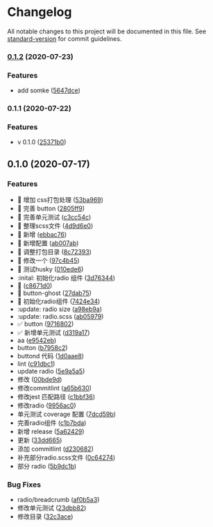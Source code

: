 # Changelog

All notable changes to this project will be documented in this file. See [standard-version](https://github.com/conventional-changelog/standard-version) for commit guidelines.

### [0.1.2](https://github.com/Braveheartforyou/vue-teamplete/compare/v0.1.1...v0.1.2) (2020-07-23)


### Features

* add somke ([5647dce](https://github.com/Braveheartforyou/vue-teamplete/commit/5647dce613c6fb7f0373c2907c3a0c53cf65d7e6))

### 0.1.1 (2020-07-22)


### Features

* v 0.1.0 ([25371b0](https://github.com/Braveheartforyou/vue-teamplete/commit/25371b03f2beab2f071511d23b660bfa1ef8382c))

## 0.1.0 (2020-07-17)


### Features

* :art: 增加 css打包处理 ([53ba969](https://github.com/Braveheartforyou/vue-teamplete/commit/53ba969db23f0893b8a30f5cca0116e93c6b973a))
* :art: 完善 button ([2805ff9](https://github.com/Braveheartforyou/vue-teamplete/commit/2805ff95b20ad34cb32606109a18a34fb419d530))
* :art: 完善单元测试 ([c3cc54c](https://github.com/Braveheartforyou/vue-teamplete/commit/c3cc54cf3927d2ee48e0acd707170d0f01e01132))
* :art: 整理scss文件 ([4d9d6e0](https://github.com/Braveheartforyou/vue-teamplete/commit/4d9d6e02dcc42ef50003528bc3a4a3cba685f99e))
* :art: 新增 ([ebbac76](https://github.com/Braveheartforyou/vue-teamplete/commit/ebbac7617fe3fa7be30bdb9cdbe7ee2c45e4c3b6))
* :art: 新增配置 ([ab007ab](https://github.com/Braveheartforyou/vue-teamplete/commit/ab007ab0c093b18f3f1965654bd29420496830db))
* :art: 调整打包目录 ([8c72393](https://github.com/Braveheartforyou/vue-teamplete/commit/8c72393784d9e66ddbcc44ca7f7030e1fa361400))
* :bug: 修改一个 ([97c4b45](https://github.com/Braveheartforyou/vue-teamplete/commit/97c4b45a70221d5c7f61edb5e34ed9eb05b66849))
* :bug: 测试husky ([010ede6](https://github.com/Braveheartforyou/vue-teamplete/commit/010ede66ac215e81bc7064183997d826ea796645))
* :inital: 初始化radio 组件 ([3d76344](https://github.com/Braveheartforyou/vue-teamplete/commit/3d76344bb4d91ebe1cf04d58160d8539603f38e1))
* :lipstick: ([c8671d0](https://github.com/Braveheartforyou/vue-teamplete/commit/c8671d0d4d2c932a96bd348e8024f42651d35feb))
* :lipstick: button-ghost ([27dab75](https://github.com/Braveheartforyou/vue-teamplete/commit/27dab75aea3b01ac62ef5704c29badb90c3ca415))
* :seedling: 初始化radio组件 ([7424e34](https://github.com/Braveheartforyou/vue-teamplete/commit/7424e348148a6f23aeed17e686f10df828dfd8b5))
* :update: radio size ([a98eb9a](https://github.com/Braveheartforyou/vue-teamplete/commit/a98eb9a042a1a4fd332e212c29f9475b9d0b6faa))
* :update: radio.scss ([ab05979](https://github.com/Braveheartforyou/vue-teamplete/commit/ab05979b56de560d75299c7be28ded9685f0d46a))
* :white_check_mark: button ([9716802](https://github.com/Braveheartforyou/vue-teamplete/commit/97168027bbc29417fce581ce4a6dbd550e8c0238))
* :white_check_mark: 新增单元测试 ([d319a17](https://github.com/Braveheartforyou/vue-teamplete/commit/d319a17291f37120d2a8967a6a7bae8ab6ade210))
* aa ([e9542eb](https://github.com/Braveheartforyou/vue-teamplete/commit/e9542eb6a29fb5e7050088c9987e6b49602f85af))
* button ([b7958c2](https://github.com/Braveheartforyou/vue-teamplete/commit/b7958c2ac60cad1fdebf48544429ed8240756388))
* buttond 代码 ([1d0aae8](https://github.com/Braveheartforyou/vue-teamplete/commit/1d0aae81698973412713f4da8a7b58d3e0d2809c))
* lint ([c91dbc1](https://github.com/Braveheartforyou/vue-teamplete/commit/c91dbc1406994c4aa8aad197e115909086b73ff3))
* update radio ([5e9a5a5](https://github.com/Braveheartforyou/vue-teamplete/commit/5e9a5a5e0869506871f2623f238c89f6a5b45d2c))
* 修改 ([00bde9d](https://github.com/Braveheartforyou/vue-teamplete/commit/00bde9dbcec13e74cffa04e26df57c27c71eb1f1))
* 修改commitlint ([a65b630](https://github.com/Braveheartforyou/vue-teamplete/commit/a65b63065d22a48ea1847cbbc270ce0bb9fc33d4))
* 修改jest 匹配路径 ([c1bbf36](https://github.com/Braveheartforyou/vue-teamplete/commit/c1bbf36e3a7d28ca55c4ec3397dd44f89bc05378))
* 修改radio ([9956ac0](https://github.com/Braveheartforyou/vue-teamplete/commit/9956ac06178f37a2b3a01d22a2431abaa59a9ae2))
* 单元测试 coverage 配置 ([7dcd59b](https://github.com/Braveheartforyou/vue-teamplete/commit/7dcd59bca08327303dd2741888f751240d5829f9))
* 完善radio组件 ([c1b7bda](https://github.com/Braveheartforyou/vue-teamplete/commit/c1b7bdaa56adf9d2b177be1c90ed6fa7de754b1e))
* 新增 release ([5a62429](https://github.com/Braveheartforyou/vue-teamplete/commit/5a62429ed6d719238473f30199de1da29504d0d5))
* 更新 ([33dd665](https://github.com/Braveheartforyou/vue-teamplete/commit/33dd6653fcce8ba7c1e06d478e78fa89573d6326))
* 添加 commitlint ([d230682](https://github.com/Braveheartforyou/vue-teamplete/commit/d2306820b85e514a49c538e859f62ce20ed0cbac))
* 补充部分radio.scss文件 ([0c64274](https://github.com/Braveheartforyou/vue-teamplete/commit/0c642748c06129b446d25f0a7c0ffb76658cdc2b))
* 部分 radio ([5b9dc1b](https://github.com/Braveheartforyou/vue-teamplete/commit/5b9dc1b5450c12f83302ff26a52bebb74939c5f0))


### Bug Fixes

* radio/breadcrumb ([af0b5a3](https://github.com/Braveheartforyou/vue-teamplete/commit/af0b5a360398e89762ba433c46c62f9660aa0133))
* 修改单元测试 ([23dbb82](https://github.com/Braveheartforyou/vue-teamplete/commit/23dbb82977d7b4613ec735bbaf1c24ea98c8e179))
* 修改目录 ([32c3ace](https://github.com/Braveheartforyou/vue-teamplete/commit/32c3ace46f89a7a37abe1615accc51a41f6dfb8e))
